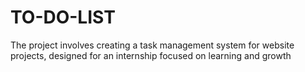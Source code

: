 # TO-DO-LIST
The project involves creating a task management system for website projects, designed for an internship focused on learning and growth
